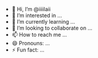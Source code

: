 - 👋 Hi, I’m @iiiilaii
- 👀 I’m interested in ...
- 🌱 I’m currently learning ...
- 💞️ I’m looking to collaborate on ...
- 📫 How to reach me ...
- 😄 Pronouns: ...
- ⚡ Fun fact: ...

<!---
iiiilaii/iiiilaii is a ✨ special ✨ repository because its `README.md` (this file) appears on your GitHub profile.
You can click the Preview link to take a look at your changes.
--->
